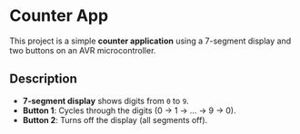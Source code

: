 # Counter App

This project is a simple **counter application** using a 7-segment display and two buttons on an AVR microcontroller.  

## Description

- **7-segment display** shows digits from `0` to `9`.  
- **Button 1**: Cycles through the digits (0 → 1 → … → 9 → 0).  
- **Button 2**: Turns off the display (all segments off).  
